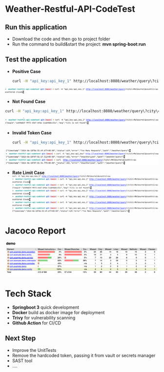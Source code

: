 # Weather-Restful-API-CodeTest


## Run this application

* Download the code and then go to project folder
* Run the command to build&start the project: **mvn spring-boot:run**

## Test the application


* **Positive Case**
  ~~~bash
  curl -H "api_key:api_key_1" http://localhost:8080/weather/query\?city\=Melbourne\&country\=au
  ~~~
![images/positive.png](images/positive.png)


 * **Not Found Case** 
  ~~~bash
  curl -H "api_key:api_key_1" http://localhost:8080/weather/query\?city\=Malbourne\&country\=au
  ~~~
![images/not_found.png](images/not_found.png)

* **Invalid Token Case**
  ~~~bash
  curl -H "api_key:api_key_1" http://localhost:8080/weather/query\?city\=Malbourne\&country\=au
  ~~~
![images/invalid_token.png](images/invalid_token.png)

* **Rate Limit Case**
![images/rate_limit.png](images/rate_limit.png)

# Jacoco Report
![images/jacoco.png](images/jacoco.png)

# Tech Stack

* **Springboot 3** quick development
* **Docker** build as docker image for deployment
* **Trivy** for vulnerability scanning
* **Github Action** for CI/CD

## Next Step

* Improve the UnitTests
* Remove the hardcoded token, passing it from vault or secrets manager
* SAST tool
* ....

